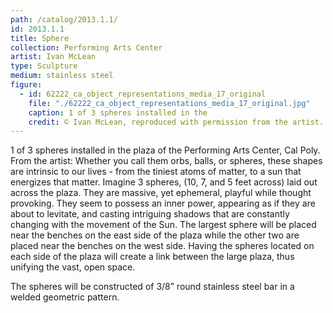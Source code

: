 ```yaml
---
path: /catalog/2013.1.1/
id: 2013.1.1
title: Sphere
collection: Performing Arts Center
artist: Ivan McLean
type: Sculpture
medium: stainless steel
figure:
  - id: 62222_ca_object_representations_media_17_original
    file: "./62222_ca_object_representations_media_17_original.jpg"
    caption: 1 of 3 spheres installed in the 
    credit: © Ivan McLean, reproduced with permission from the artist. Robert E. Kennedy Library The images associated with the objects on this website are protected under United States copyright laws. We are pleased to share these materials as an educational resource for the public for non-commercial, educational and personal use only, or for fair use as defined by law. 
---
```

1 of 3 spheres installed in the plaza of the Performing Arts Center, Cal Poly.
From the artist:
Whether you call them orbs, balls, or spheres, these shapes are intrinsic to our lives - from the tiniest atoms of matter, to a sun that energizes that matter. Imagine 3 spheres, (10, 7, and 5 feet across) laid out across the plaza. They are massive, yet ephemeral, playful while thought provoking.
They seem to possess an inner power, appearing as if they are about to levitate, and casting intriguing shadows that are constantly changing with the movement of the Sun.
The largest sphere will be placed near the benches on the east side of the plaza while the other two are placed near the benches on the west side. Having the spheres located on each side of the plaza will create a link between the large plaza, thus unifying the vast, open space.

The spheres will be constructed of 3/8” round stainless steel bar in a welded geometric pattern.
